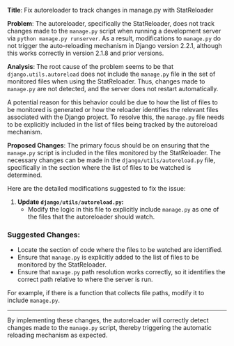 **Title**: Fix autoreloader to track changes in manage.py with StatReloader

**Problem**:
The autoreloader, specifically the StatReloader, does not track changes made to the `manage.py` script when running a development server via `python manage.py runserver`. As a result, modifications to `manage.py` do not trigger the auto-reloading mechanism in Django version 2.2.1, although this works correctly in version 2.1.8 and prior versions.

**Analysis**:
The root cause of the problem seems to be that `django.utils.autoreload` does not include the `manage.py` file in the set of monitored files when using the StatReloader. Thus, changes made to `manage.py` are not detected, and the server does not restart automatically.

A potential reason for this behavior could be due to how the list of files to be monitored is generated or how the reloader identifies the relevant files associated with the Django project. To resolve this, the `manage.py` file needs to be explicitly included in the list of files being tracked by the autoreload mechanism.

**Proposed Changes**:
The primary focus should be on ensuring that the `manage.py` script is included in the files monitored by the StatReloader. The necessary changes can be made in the `django/utils/autoreload.py` file, specifically in the section where the list of files to be watched is determined.

Here are the detailed modifications suggested to fix the issue:

1. **Update `django/utils/autoreload.py`:**
    - Modify the logic in this file to explicitly include `manage.py` as one of the files that the autoreloader should watch.

### Suggested Changes:

- Locate the section of code where the files to be watched are identified.
- Ensure that `manage.py` is explicitly added to the list of files to be monitored by the StatReloader.
- Ensure that `manage.py` path resolution works correctly, so it identifies the correct path relative to where the server is run.

For example, if there is a function that collects file paths, modify it to include `manage.py`.

---

By implementing these changes, the autoreloader will correctly detect changes made to the `manage.py` script, thereby triggering the automatic reloading mechanism as expected.